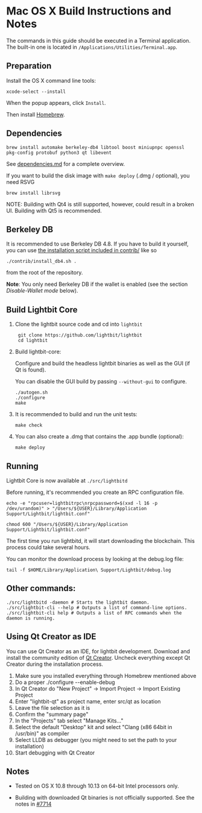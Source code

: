 Mac OS X Build Instructions and Notes
====================================
The commands in this guide should be executed in a Terminal application.
The built-in one is located in `/Applications/Utilities/Terminal.app`.

Preparation
-----------
Install the OS X command line tools:

`xcode-select --install`

When the popup appears, click `Install`.

Then install [Homebrew](https://brew.sh).

Dependencies
----------------------

    brew install automake berkeley-db4 libtool boost miniupnpc openssl pkg-config protobuf python3 qt libevent

See [dependencies.md](dependencies.md) for a complete overview.

If you want to build the disk image with `make deploy` (.dmg / optional), you need RSVG

    brew install librsvg

NOTE: Building with Qt4 is still supported, however, could result in a broken UI. Building with Qt5 is recommended.

Berkeley DB
-----------
It is recommended to use Berkeley DB 4.8. If you have to build it yourself,
you can use [the installation script included in contrib/](/contrib/install_db4.sh)
like so

```shell
./contrib/install_db4.sh .
```

from the root of the repository.

**Note**: You only need Berkeley DB if the wallet is enabled (see the section *Disable-Wallet mode* below).

Build Lightbit Core
------------------------

1. Clone the lightbit source code and cd into `lightbit`

        git clone https://github.com/lightbit/lightbit
        cd lightbit

2.  Build lightbit-core:

    Configure and build the headless lightbit binaries as well as the GUI (if Qt is found).

    You can disable the GUI build by passing `--without-gui` to configure.

        ./autogen.sh
        ./configure
        make

3.  It is recommended to build and run the unit tests:

        make check

4.  You can also create a .dmg that contains the .app bundle (optional):

        make deploy

Running
-------

Lightbit Core is now available at `./src/lightbitd`

Before running, it's recommended you create an RPC configuration file.

    echo -e "rpcuser=lightbitrpc\nrpcpassword=$(xxd -l 16 -p /dev/urandom)" > "/Users/${USER}/Library/Application Support/Lightbit/lightbit.conf"

    chmod 600 "/Users/${USER}/Library/Application Support/Lightbit/lightbit.conf"

The first time you run lightbitd, it will start downloading the blockchain. This process could take several hours.

You can monitor the download process by looking at the debug.log file:

    tail -f $HOME/Library/Application\ Support/Lightbit/debug.log

Other commands:
-------

    ./src/lightbitd -daemon # Starts the lightbit daemon.
    ./src/lightbit-cli --help # Outputs a list of command-line options.
    ./src/lightbit-cli help # Outputs a list of RPC commands when the daemon is running.

Using Qt Creator as IDE
------------------------
You can use Qt Creator as an IDE, for lightbit development.
Download and install the community edition of [Qt Creator](https://www.qt.io/download/).
Uncheck everything except Qt Creator during the installation process.

1. Make sure you installed everything through Homebrew mentioned above
2. Do a proper ./configure --enable-debug
3. In Qt Creator do "New Project" -> Import Project -> Import Existing Project
4. Enter "lightbit-qt" as project name, enter src/qt as location
5. Leave the file selection as it is
6. Confirm the "summary page"
7. In the "Projects" tab select "Manage Kits..."
8. Select the default "Desktop" kit and select "Clang (x86 64bit in /usr/bin)" as compiler
9. Select LLDB as debugger (you might need to set the path to your installation)
10. Start debugging with Qt Creator

Notes
-----

* Tested on OS X 10.8 through 10.13 on 64-bit Intel processors only.

* Building with downloaded Qt binaries is not officially supported. See the notes in [#7714](https://github.com/bitcoin/bitcoin/issues/7714)

